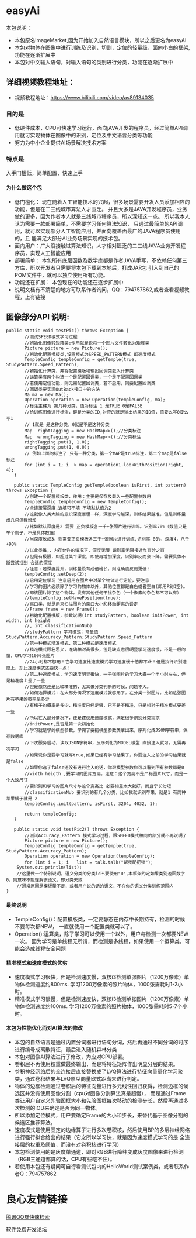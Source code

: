 # easyAi
本包说明：
* 本包原名imageMarket,因为开始加入自然语言模块，所以之后更名为easyAi
* 本包对物体在图像中进行训练及识别，切割，定位的轻量级，面向小白的框架,功能在逐渐扩展中
* 本包对中文输入语句，对输入语句的类别进行分类，功能在逐渐扩展中
## 详细视频教程地址：
* 视频教程地址：https://www.bilibili.com/video/av89134035
### 目的是
* 低硬件成本，CPU可快速学习运行，面向jAVA开发的程序员，经过简单API调用就可实现物体在图像中的识别，定位及中文语言分类等功能
* 努力为中小企业提供AI场景解决技术方案
### 特点是
入手门槛低，简单配置，快速上手
#### 为什么做这个包
* 低门槛化：
现在随着人工智能技术的兴起，很多场景需要开发人员添加相应的功能，但是在二三线城市算法人才匮乏。
并且大多是JAVA开发程序员，业务做的更多，因为作者本人就是三线城市程序员，所以深知这一点。
所以我本人认为需要一款部署简单，不需要学习任何算法知识，
只通过最简单的API调用，就可以实现部分人工智能应用，并面向覆盖面最广的JAVA程序员使用的，且
能满足大部分AI业务场景实现的技术包。
* 面向用户：广大没接触过算法知识，人才相对匮乏的二三线JAVA业务开发程序员，实现人工智能应用
* 部署简单：
本包所有底层函数及数学库都是作者JAVA手写，不依赖任何第三方库，所以开发者只需要将本包下载到本地后，打成JAR包
引入到自己的POM文件中，就可以独立使用所有功能。
* 功能还在扩展：
本包现在的功能还在逐步扩展中
* 说明文档有不清楚的地方可联系作者询问，QQ：794757862,或者查看视频教程，上有链接
## 图像部分API 说明:
    public static void testPic() throws Exception {
           //测试SPEED模式学习过程
           //初始化图像转矩阵类:作用就是说将一个图片文件转化为矩阵类
           Picture picture = new Picture();
           //初始化配置模板类,设置模式为SPEED_PATTERN模式 即速度模式
           TempleConfig templeConfig = getTemple(true, StudyPattern.Speed_Pattern);
           //初始化计算类，并将配置模版和输出回调类载入计算类
           //运算类有两个构造一个是配置回调类，一个是不配置回调类
           //若使用定位功能，则无需配置回调类，若不启用，则要配置回调类
           //回调类要实现OutBack接口中的方法
           Ma ma = new Ma();
           Operation operation = new Operation(templeConfig, ma);
           //标注主键为 第几种分类，值为标注 1 是TRUE 0是FALSE
           //给训练图像进行标注，健是分类的ID,对应的就是输出结果的ID值，值要么写0要么写1
           // 1就是 是这种分类，0就是不是这种分类
           Map  rightTagging = new HashMap<>();//分类标注
           Map  wrongTagging = new HashMap<>();//分类标注
           rightTagging.put(1, 1.0);
           wrongTagging.put(1, 0.0);
           // 例如上面的标注了 只有一种分类，第一个MAP是true标注，第二个map是false标注
           for (int i = 1; i  > map = operation1.lookWithPosition(right, 4);
       }
   
       public static TempleConfig getTemple(boolean isFirst, int pattern) throws Exception {
           //创建一个配置模板类，作用：主要是保存及载入一些配置参数用
           TempleConfig templeConfig = new TempleConfig();
           //全连接层深度,选填可不填 不填默认值为2
           //这就像人类大脑的意识深度原理一样，深度学习越深，训练结果越准，但是训练量成几何倍数增加
           //比如默认深度是2 需要 正负模板各一千+张照片进行训练。识别率70%（数值只是举个例子，不是具体数值）
           //当深度改成3，则需要正负模板各三千+张照片进行训练,识别率 80%，深度4，八千+90%
           //以此类推，，内存允许的情况下，深度无限 识别率无限接近与百分之百
           //但是有极限，即超过某个深度，即使再增加深度，识别率反而会下降。需要具体不断尝试找到 合适的深度
           //注意：若深度提升，训练量没有成倍增长，则准确度反而更低！
           templeConfig.setDeep(2);
           //启用定位学习 注意启用在图片中对某个物体进行定位，要注意
           //学习的图片必须除了学习的物体以外，其他位置都是白色或者空白(即用PS扣空)。
           //即该图片除了这个物体，没有其他任何干扰杂色（一个像素的杂色都不可以有）
           //templeConfig.setHavePosition(true);
           //窗口类，就是用来扫描图片的窗口大小和移动距离的设定
           //Frame frame = new Frame();
           //初始化配置模版，参数说明(int studyPattern, boolean initPower, int width, int height
           //, int classificationNub)
           //studyPattern 学习模式：常量值 StudyPattern.Accuracy_Pattern;StudyPattern.Speed_Pattern
           //第一种模式精准模式，第二种模式是速度模式
           //精准模式顾名思义，准确相对高很多，但是缺点也很明显学习速度慢，不是一般的慢，CPU学习1000张图片
           //24小时都不够用！它学习速度比速度模式学习速度慢十倍都不止！但是执行识别速度上，却比速度模式还要快一点！
           //第二种速度模式，学习速度明显很快，一千张图片的学习大概一个半小时左右，但是精准度上差了一些
           //但是依然还是比较精准的，尤其做分类判断的时候，问题不大。
           //如何选择模式：在大部分情况下速度模式就够用了，在分类一张图片，比如这张图片有苹果的概率是多少
           //有橘子的概率是多少，精准度已经足够，它不是不精准，只是相对于精准模式要差一些
           //所以在大部分情况下，还是建议用速度模式，满足很多识别分类需求
           //initPower,是否是第一次初始化
           //学习就是学的模型参数，学完了要把模型参数类拿出来，序列化成JSON字符串，保存数据库
           //下次服务启动，读取JSON字符串，反序列化为MODEL模型 直接注入就可，无需再次学习
           //如果说你是要学习就写true,如果已经有学习结果了，你要注入之前的学习结果就是false
           //如果你选了false还没有进行注入的话，你取模型参数你可以看到所有参数都是0
           //width heigth ,要学习的图片宽高，注意：这个宽高不是严格图片尺寸，而是一个大致尺寸
           //要识别和学习的图片尺寸与这个宽高比 必要相差太大就好，而且宁长勿短
           //classificationNub 要识别的有几个分类，比如我就识别苹果，就是1 有两种苹果橘子就是 2
           templeConfig.init(pattern, isFirst, 3204, 4032, 1);
   
           return templeConfig;
       }
   
       public static void testPic2() throws Exception {
           //测试Accuracy_Pattern 模式学习过程，跟SPEED模式相同的部分就不再说明了
           Picture picture = new Picture();
           TempleConfig templeConfig = getTemple(true, StudyPattern.Accuracy_Pattern);
           Operation operation = new Operation(templeConfig);
           for (int i = 1; i   list = talk.talk("帮我配把锁");
        System.out.println(list);
        //这里做一个特别说明，语义分类的分类id不要使用"0",本框架约定如果类别返回数字0，则意味不能理解该语义，即分类失败
        //通常原因是模板量不足，或者用户说的话的语义，不在你的语义分类训练范围内
    }
#### 最终说明
* TempleConfig()：配置模版类，一定要静态在内存中长期持有，检测的时候不要每次都NEW，
一直就使用一个配置类就可以了。
* Operation():运算类，除了学习可以使用一个以外，用户每检测一次都要NEW一次。
因为学习是单线程无所谓，而检测是多线程，如果使用一个运算类，可能会造成线程安全问题
#### 精准模式和速度模式的优劣
* 速度模式学习很快，但是检测速度慢，双核i3检测单张图片（1200万像素）单物体检测速度约800ms.
学习1200万像素的照片物体，1000张需耗时1-2小时。
* 精准模式学习很慢，但是检测速度快，双核i3检测单张图片（1200万像素）单物体检测速度约100ms.
学习1200万像素的照片物体，1000张需耗时5-7个小时。
#### 本包为性能优化而对AI算法的修改
* 本包的自然语言是通过内置分词器进行语句分词，然后再通过不同分词的时序进行编号成离散特征，最后进入随机森林分类
* 本包对图像AI算法进行了修改，为应对CPU部署。
* 卷积层不再使用权重做最终输出，而是将特征矩阵作出明显分层的结果。
* 卷积神经网络后的全连接层直接替换成了LVQ算法进行特征向量量化学习聚类，通过卷积结果与LVQ原型向量欧式距离来进行判定。
* 物体的边框检测通过卷积后的特征向量进行多元线性回归获得，检测边框的候选区并没有使用图像分割（cpu对图像分割算法真是超慢），
而是通过Frame类让用户自定义先验图框大小和先验图框每次移动的检测步长，然后再通过多次检测的IOU来确定是否为同一物体。
* 所以添加定位模式，用户要确定Frame的大小和步长，来替代基于图像分割的候选区推荐算法。
* 速度模式是使用固定的边缘算子进行多次卷积核，然后使用BP的多层神经网络进行强行拟合给出的结果（它之所以学习快，就是因为速度模式学习的是
全连接层的权重及阈值，而没有对卷积核进行学习）
* 本包检测使用的是灰度单通道，即对RGB进行降纬变成灰度图像来进行检测（RGB三通道都算的话，CPU有些吃不住）。
* 若使用本包还有疑问可自行看测试包内的HelloWorld测试案例类，或者联系作者Q：794757862


 # 良心友情链接

[腾讯QQ群快速检索](http://u.720life.cn/s/8cf73f7c)

[软件免费开发论坛](http://u.720life.cn/s/bbb01dc0)